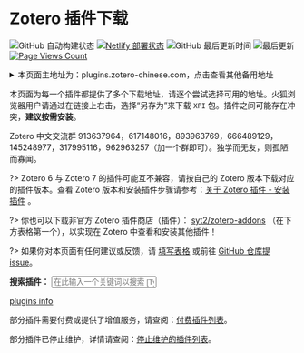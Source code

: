 # Zotero 插件下载

![GitHub 自动构建状态](https://img.shields.io/github/actions/workflow/status/northword/zotero-plugins/main.yml?logo=githubactions)
[![Netlify 部署状态](https://api.netlify.com/api/v1/badges/bae2ef92-2f0a-4076-ae7c-6619933cdf39/deploy-status)](https://app.netlify.com/sites/zotero-plugins/deploys)
![GitHub 最后更新时间](https://img.shields.io/github/last-commit/northword/zotero-plugins/main?logo=github)
![最后更新](https://img.shields.io/badge/dynamic/json?logo=github&url=https%3A%2F%2Fraw.githubusercontent.com%2Fnorthword%2Fzotero-plugins%2Fgh-pages%2Fdist%2Fshields.json&query=%24.lastUpdate&label=%E6%9C%80%E5%90%8E%E6%9B%B4%E6%96%B0)
[![Page Views Count](https://badges.toozhao.com/badges/01H9T10RA7708BEZZ78B6ZW9VV/green.svg)](https://badges.toozhao.com/stats/01H9T10RA7708BEZZ78B6ZW9VV "Get your own page views count badge on badges.toozhao.com")

<details>

<summary>本页面主地址为：plugins.zotero-chinese.com，点击查看其他备用地址</summary>

- **Zotero 中文社区主域名：<https://plugins.zotero-chinese.com>**
- Netlify: <https://zotero-plugins.netlify.app/>
- GitHub Pages: <https://zotero-chinese.github.io/zotero-plugins/>

</details>

本页面为每一个插件都提供了多个下载地址，请逐个尝试选择可用的地址。火狐浏览器用户请通过在链接上右击，选择“另存为”来下载 `XPI` 包。插件之间可能存在冲突，**建议按需安装**。

Zotero 中文交流群 913637964，617148016，893963769，666489129，145248977，317995116，962963257（加一个群即可）。独学而无友，则孤陋而寡闻。

?> Zotero 6 与 Zotero 7 的插件可能互不兼容，请按自己的 Zotero 版本下载对应的插件版本。查看 Zotero 版本和安装插件步骤请参考：[关于 Zotero 插件 - 安装插件](https://zotero-chinese.com/user-guide/plugins/about-plugin.html) 。

?> 你也可以下载非官方 Zotero 插件商店（插件）： [syt2/zotero-addons](https://github.com/syt2/zotero-addons) （在下方表格第一个），以实现在 Zotero 中查看和安装其他插件！

?> 如果你对本页面有任何建议或反馈，请 [填写表格](https://www.kdocs.cn/wo/sl/v14cwJXX) 或前往 [GitHub 仓库提 issue](https://github.com/zotero-chinese/zotero-plugins)。

**搜索插件：** <input type="text" id="searchInput" onkeyup="searchPlugins()" placeholder="在此输入一个关键词以搜索 [Type one keyword here to search]">

[plugins info](./dist/plugins.md ':include')

部分插件需要付费或提供了增值服务，请查阅：[付费插件列表](./value-added.md)。

部分插件已停止维护，详情请查阅：[停止维护的插件列表](./deprecated.md)。
